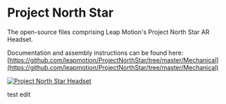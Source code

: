 # Project North Star

The open-source files comprising Leap Motion's Project North Star AR Headset.

Documentation and assembly instructions can be found here: [https://github.com/leapmotion/ProjectNorthStar/tree/master/Mechanical](https://github.com/leapmotion/ProjectNorthStar/tree/master/Mechanical)

[![Project North Star Headset](http://blog.leapmotion.com/wp-content/uploads/2018/04/hero-unveil.png)](http://blog.leapmotion.com/northstar/)

test edit

